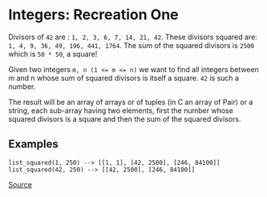 # Integers: Recreation One

Divisors of `42` are : `1, 2, 3, 6, 7, 14, 21, 42`. These divisors squared
are: `1, 4, 9, 36, 49, 196, 441, 1764`. The sum of the squared divisors is
`2500` which is `50 * 50`, a square!

Given two integers `m, n (1 <= m <= n)` we want to find all integers between
m and n whose sum of squared divisors is itself a square. `42` is such a number.

The result will be an array of arrays or of tuples (in C an array of Pair) or
a string, each sub-array having two elements, first the number whose squared
divisors is a square and then the sum of the squared divisors.

## Examples

```text
list_squared(1, 250) --> [[1, 1], [42, 2500], [246, 84100]]
list_squared(42, 250) --> [[42, 2500], [246, 84100]]
```

[Source](https://www.codewars.com/kata/55aa075506463dac6600010d/train/python)